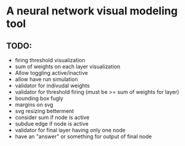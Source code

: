 # A neural network visual modeling tool

## TODO:
* firing threshold visualization
* sum of weights on each layer visualization
* Allow toggling active/inactive
* allow have run simulation
* validator for indivudal weights
* validator for threshold firing (must be >= sum of weights for layer)
* bounding box fugly
* margins on svg
* svg resizing betterment
* consider sum if node is active
* subdue edge if node is active
* validator for final layer having only one node
* have an "answer" or something for output of final node
